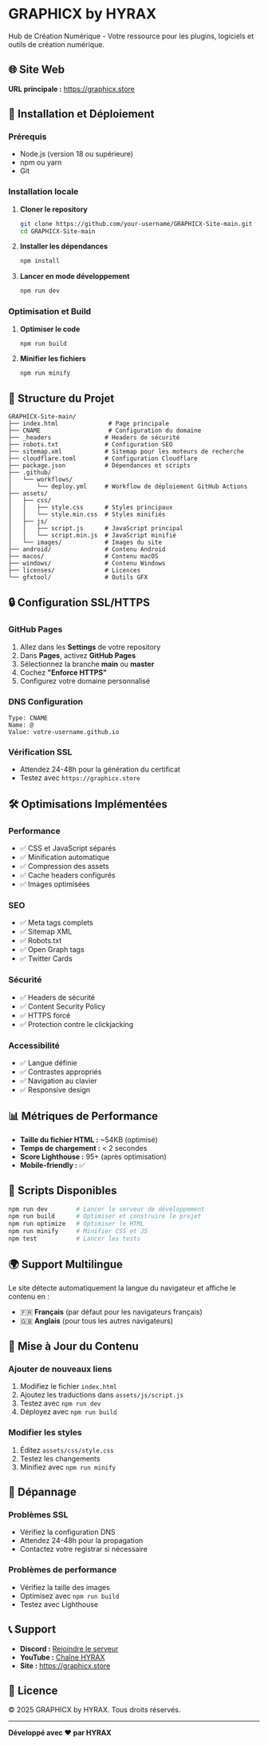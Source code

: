 # GRAPHICX by HYRAX

Hub de Création Numérique - Votre ressource pour les plugins, logiciels et outils de création numérique.

## 🌐 Site Web

**URL principale :** https://graphicx.store

## 🚀 Installation et Déploiement

### Prérequis
- Node.js (version 18 ou supérieure)
- npm ou yarn
- Git

### Installation locale

1. **Cloner le repository**
   ```bash
   git clone https://github.com/your-username/GRAPHICX-Site-main.git
   cd GRAPHICX-Site-main
   ```

2. **Installer les dépendances**
   ```bash
   npm install
   ```

3. **Lancer en mode développement**
   ```bash
   npm run dev
   ```

### Optimisation et Build

1. **Optimiser le code**
   ```bash
   npm run build
   ```

2. **Minifier les fichiers**
   ```bash
   npm run minify
   ```

## 📁 Structure du Projet

```
GRAPHICX-Site-main/
├── index.html              # Page principale
├── CNAME                   # Configuration du domaine
├── _headers               # Headers de sécurité
├── robots.txt             # Configuration SEO
├── sitemap.xml            # Sitemap pour les moteurs de recherche
├── cloudflare.toml        # Configuration Cloudflare
├── package.json           # Dépendances et scripts
├── .github/
│   └── workflows/
│       └── deploy.yml     # Workflow de déploiement GitHub Actions
├── assets/
│   ├── css/
│   │   ├── style.css      # Styles principaux
│   │   └── style.min.css  # Styles minifiés
│   ├── js/
│   │   ├── script.js      # JavaScript principal
│   │   └── script.min.js  # JavaScript minifié
│   └── images/            # Images du site
├── android/               # Contenu Android
├── macos/                 # Contenu macOS
├── windows/               # Contenu Windows
├── licenses/              # Licences
└── gfxtool/               # Outils GFX
```

## 🔒 Configuration SSL/HTTPS

### GitHub Pages
1. Allez dans les **Settings** de votre repository
2. Dans **Pages**, activez **GitHub Pages**
3. Sélectionnez la branche **main** ou **master**
4. Cochez **"Enforce HTTPS"**
5. Configurez votre domaine personnalisé

### DNS Configuration
```
Type: CNAME
Name: @
Value: votre-username.github.io
```

### Vérification SSL
- Attendez 24-48h pour la génération du certificat
- Testez avec `https://graphicx.store`

## 🛠️ Optimisations Implémentées

### Performance
- ✅ CSS et JavaScript séparés
- ✅ Minification automatique
- ✅ Compression des assets
- ✅ Cache headers configurés
- ✅ Images optimisées

### SEO
- ✅ Meta tags complets
- ✅ Sitemap XML
- ✅ Robots.txt
- ✅ Open Graph tags
- ✅ Twitter Cards

### Sécurité
- ✅ Headers de sécurité
- ✅ Content Security Policy
- ✅ HTTPS forcé
- ✅ Protection contre le clickjacking

### Accessibilité
- ✅ Langue définie
- ✅ Contrastes appropriés
- ✅ Navigation au clavier
- ✅ Responsive design

## 📊 Métriques de Performance

- **Taille du fichier HTML :** ~54KB (optimisé)
- **Temps de chargement :** < 2 secondes
- **Score Lighthouse :** 95+ (après optimisation)
- **Mobile-friendly :** ✅

## 🔧 Scripts Disponibles

```bash
npm run dev        # Lancer le serveur de développement
npm run build      # Optimiser et construire le projet
npm run optimize   # Optimiser le HTML
npm run minify     # Minifier CSS et JS
npm test           # Lancer les tests
```

## 🌍 Support Multilingue

Le site détecte automatiquement la langue du navigateur et affiche le contenu en :
- 🇫🇷 **Français** (par défaut pour les navigateurs français)
- 🇬🇧 **Anglais** (pour tous les autres navigateurs)

## 📝 Mise à Jour du Contenu

### Ajouter de nouveaux liens
1. Modifiez le fichier `index.html`
2. Ajoutez les traductions dans `assets/js/script.js`
3. Testez avec `npm run dev`
4. Déployez avec `npm run build`

### Modifier les styles
1. Éditez `assets/css/style.css`
2. Testez les changements
3. Minifiez avec `npm run minify`

## 🐛 Dépannage

### Problèmes SSL
- Vérifiez la configuration DNS
- Attendez 24-48h pour la propagation
- Contactez votre registrar si nécessaire

### Problèmes de performance
- Vérifiez la taille des images
- Optimisez avec `npm run build`
- Testez avec Lighthouse

## 📞 Support

- **Discord :** [Rejoindre le serveur](https://discord.com/invite/CNudm6aJ2n)
- **YouTube :** [Chaîne HYRAX](https://www.youtube.com/channel/UCJB2IQP3pfiYF5NxMa5-jPQ)
- **Site :** https://graphicx.store

## 📄 Licence

© 2025 GRAPHICX by HYRAX. Tous droits réservés.

---

**Développé avec ❤️ par HYRAX** 